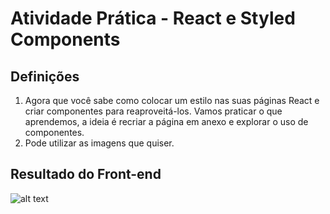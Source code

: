 # Atividade Prática - React e Styled Components

## Definições

1. Agora que você sabe como colocar um estilo nas suas páginas
React e criar componentes para reaproveitá-los. Vamos praticar o
que aprendemos, a ideia é recriar a página em anexo e explorar o
uso de componentes.
2. Pode utilizar as imagens que quiser.

## Resultado do Front-end
![alt text](src/assets/front.png)